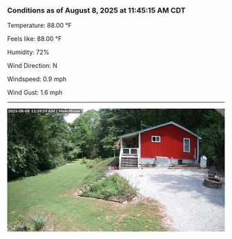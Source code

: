 ### Conditions as of August 8, 2025 at 11:45:15 AM CDT 

Temperature: 88.00 &deg;F

Feels like: 88.00 &deg;F

Humidity: 72%

Wind Direction: N

Windspeed: 0.9 mph

Wind Gust: 1.6 mph

---

<img src="./images/latest.jpeg"/>

